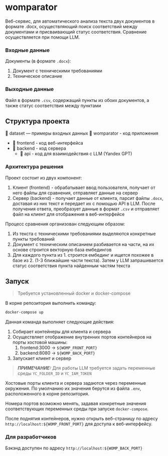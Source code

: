 # womparator
Веб-сервис, для автоматического анализа текста двух документов в формате .docx, осуществляющий поиск соответствий между документами и присваивающий статус соответствия. Сравнение осуществляется при помощи LLM.



### Входные данные
Документы (в формате `.docx`):
1. Документ с техническими требованиями
2. Техническое описание
### Выходные данные
Файл в формате `.csv`, содержащий пункты из обоих документов, а также статус соответствия между пунктами
## Структура проекта

📁 dataset — примеры входных данных
📁 womparator - код приложения
* 📁 frontend - код веб-интерфейса
* 📁 backend - код сервера
  * 📁 api - код для взаимодействия с LLM (Yandex GPT)

### Архитектура решения

Проект состоит из двух компонент:
1. Клиент (frontend) - обрабатывает ввод пользователя, получает от него файлы для сравнения, отправляет данные на сервер
2. Сервер (backend) - получает данные от клиента, парсит файлы `.docx`, доставая из них текст и передает их с помощью API в LLM. После получения ответа, преобразует данные в формат `.csv` и отправляет файл на клиент для отображения в веб-интерфейсе

Процесс сравнения организован следующим образом:
1. Из текста с техническими требованиями выделяются конкретные пункты требований
2. Документ с техническим описанием разбивается на части, на их основе строится векторную база ембедингов
3. Для каждого пункта из 1. строится ембединг и ищется похожее в базе из 2. (1-3 ближайшие части текста). Затем у LLM запрашивается статус соответствия пункта найденным частям текста


## Запуск
> Требуется установленный docker и docker-compose

В корне репозитория выполнить команду:
```bash
docker-compose up
```
Данная команда выполняет следующие действия:
1. Собирает контейнеры для клиента и сервера
2. Осуществляет отображение внутренних портов контейнеров на порты хостовой машины:
   1. frontend:3000 -> `${WOMP_FRONT_PORT}`
   1. backend:8080 -> `${WOMP_BACK_PORT}`
3. Запускает клиент и сервер

> **_ПРИМЕЧАНИЕ:_**  Для работы LLM требуется задать переменные среды `YC_FOLDER_ID` и `YC_IAM_TOKEN`

Хостовые порты клиента и сервера задаются через переменные окружения. По умолчанию их значения берутся из файла `.env`, расположенного в корне репозитория.

Номера портов возможно менять, задавая конкретные значения соответствующих переменных среды при запуске `docker-compose`.

После поднятия контейнеров, нужно открыть веб-страницу по адресу
`http://localhost:${WOMP_FRONT_PORT}` для доступа к веб-интерфейсу.


### Для разработчиков
Бэкэнд доступен по адресу `http://localhost:${WOMP_BACK_PORT}`
